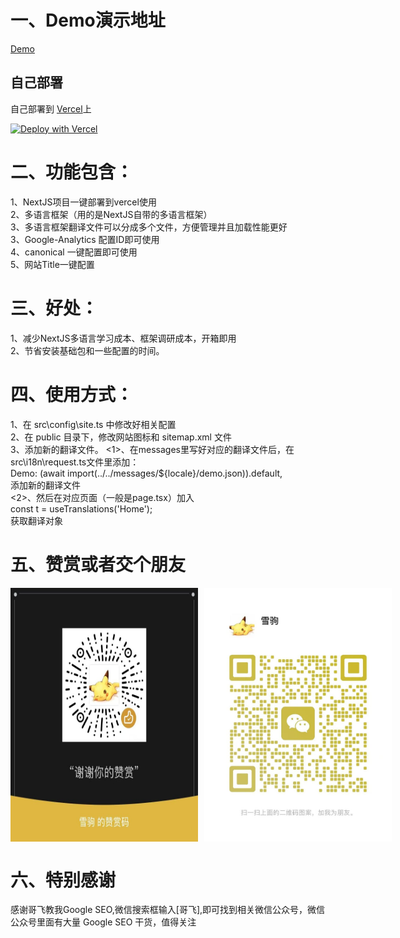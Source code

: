 # 一、Demo演示地址

[Demo](https://nextjsbase-i18n.vercel.app/)

## 自己部署

自己部署到 [Vercel](https://vercel.com)上

[![Deploy with Vercel](https://vercel.com/button)](https://vercel.com/new/clone?repository-url=https://github.com/IDpeace9527/nextjsbase-i18n)


# 二、功能包含：

1、NextJS项目一键部署到vercel使用<br>
2、多语言框架（用的是NextJS自带的多语言框架）<br>
3、多语言框架翻译文件可以分成多个文件，方便管理并且加载性能更好<br>
3、Google-Analytics 配置ID即可使用<br>
4、canonical 一键配置即可使用<br>
5、网站Title一键配置


# 三、好处： 
1、减少NextJS多语言学习成本、框架调研成本，开箱即用<br>
2、节省安装基础包和一些配置的时间。<br>


# 四、使用方式： 
1、在 src\config\site.ts 中修改好相关配置<br>
2、在 public 目录下，修改网站图标和 sitemap.xml 文件<br>
3、添加新的翻译文件。
<1>、在messages里写好对应的翻译文件后，在src\i18n\request.ts文件里添加：<br>
Demo: (await import(../../messages/${locale}/demo.json)).default,<br>
添加新的翻译文件<br>
<2>、然后在对应页面（一般是page.tsx）加入<br>
const t = useTranslations('Home');<br>
获取翻译对象

# 五、赞赏或者交个朋友
<div style="display: flex; gap: 10px;">
  <img src="https://raw.githubusercontent.com/IDpeace9527/nextjsbase-i18n/main/public/images/xuejuzanshang.jpg" width="300" alt="WeChat" />
  <img src="https://raw.githubusercontent.com/IDpeace9527/nextjsbase-i18n/main/public/images/xuejuweixin.jpg" width="300" alt="WeChat" />
</div>

# 六、特别感谢
感谢哥飞教我Google SEO,微信搜索框输入[哥飞],即可找到相关微信公众号，微信公众号里面有大量 Google SEO 干货，值得关注<br>
